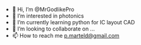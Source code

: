 - 👋 Hi, I’m @MrGodlikePro
- 👀 I’m interested in photonics
- 🌱 I’m currently learning python for IC layout CAD
- 💞️ I’m looking to collaborate on ...
- 📫 How to reach me p.marteld@gmail.com

<!---
MrGodlikePro/MrGodlikePro is a ✨ special ✨ repository because its `README.md` (this file) appears on your GitHub profile.
You can click the Preview link to take a look at your changes.
--->
